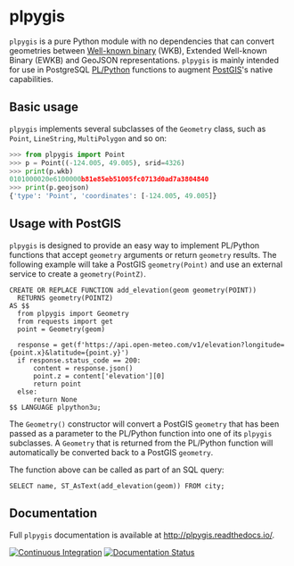# plpygis

`plpygis` is a pure Python module with no dependencies that can convert geometries between [Well-known binary](https://en.wikipedia.org/wiki/Well-known_binary) (WKB), Extended Well-known Binary (EWKB) and GeoJSON representations. `plpygis` is mainly intended for use in PostgreSQL [PL/Python](https://www.postgresql.org/docs/current/plpython.html) functions to augment [PostGIS](https://postgis.net/)'s native capabilities.

## Basic usage

`plpygis` implements several subclasses of the `Geometry` class, such as `Point`, `LineString`, `MultiPolygon` and so on:

```python
>>> from plpygis import Point
>>> p = Point((-124.005, 49.005), srid=4326)
>>> print(p.wkb)
0101000020e6100000b81e85eb51005fc0713d0ad7a3804840
>>> print(p.geojson)
{'type': 'Point', 'coordinates': [-124.005, 49.005]}
```

## Usage with PostGIS

`plpygis` is designed to provide an easy way to implement PL/Python functions that accept `geometry` arguments or return `geometry` results. The following example will take a PostGIS `geometry(Point)` and use an external service to create a `geometry(PointZ)`.

```pgsql
CREATE OR REPLACE FUNCTION add_elevation(geom geometry(POINT))
  RETURNS geometry(POINTZ)
AS $$
  from plpygis import Geometry
  from requests import get
  point = Geometry(geom)

  response = get(f'https://api.open-meteo.com/v1/elevation?longitude={point.x}&latitude={point.y}')
  if response.status_code == 200:
      content = response.json()
      point.z = content['elevation'][0]
      return point
  else:
      return None
$$ LANGUAGE plpython3u;
```

The `Geometry()` constructor will convert a PostGIS `geometry` that has been passed as a parameter to the PL/Python function into one of its `plpygis` subclasses. A `Geometry` that is returned from the PL/Python function will automatically be converted back to a PostGIS `geometry`.

The function above can be called as part of an SQL query:

```pgsql
SELECT name, ST_AsText(add_elevation(geom)) FROM city;
```

## Documentation

Full `plpygis` documentation is available at <http://plpygis.readthedocs.io/>.

[![Continuous Integration](https://github.com/bosth/plpygis/workflows/tests/badge.svg)](https://github.com/bosth/plpygis/actions?query=workflow%3A%22tests%22) [![Documentation Status](https://readthedocs.org/projects/plpygis/badge/?version=latest)](http://plpygis.readthedocs.io/en/latest/?badge=latest)
